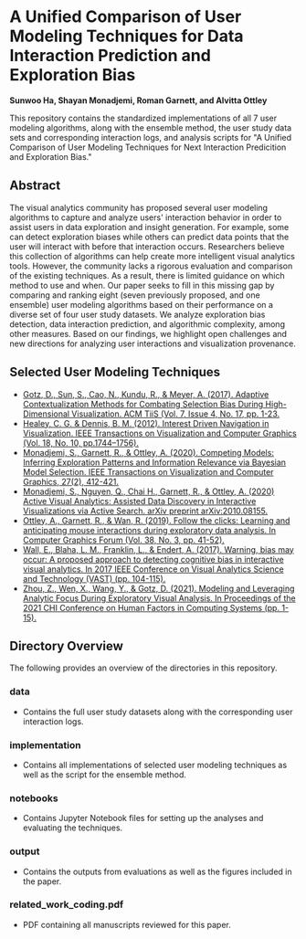 # A Unified Comparison of User Modeling Techniques for Data Interaction Prediction and Exploration Bias
<b>Sunwoo Ha, Shayan Monadjemi, Roman Garnett, and Alvitta Ottley</b>

This repository contains the standardized implementations of all 7 user modeling algorithms, along with the ensemble method, the user study data sets and corresponding interaction logs, and analysis scripts for "A Unified Comparison of User Modeling Techniques for Next Interaction Predicition and Exploration Bias."

## Abstract
The visual analytics community has proposed several user modeling algorithms to capture and analyze users' interaction behavior in order to assist users in data exploration and insight generation. For example, some can detect exploration biases while others can predict data points that the user will interact with before that interaction occurs. Researchers believe this collection of algorithms can help create more intelligent visual analytics tools. However, the community lacks a rigorous evaluation and comparison of the existing techniques. As a result, there is limited guidance on which method to use and when. Our paper seeks to fill in this missing gap by comparing and ranking eight (seven previously proposed, and one ensemble) user modeling algorithms based on their performance on a diverse set of four user study datasets. We analyze exploration bias detection, data interaction prediction, and algorithmic complexity, among other measures. Based on our findings, we highlight open challenges and new directions for analyzing user interactions and visualization provenance.

## Selected User Modeling Techniques 
- [Gotz, D., Sun, S., Cao, N., Kundu, R., & Meyer, A. (2017). Adaptive Contextualization Methods for Combating Selection Bias During High-Dimensional Visualization. ACM TiiS (Vol. 7, Issue 4, No. 17, pp. 1-23.](https://vaclab.unc.edu/publication/tiis_2017_gotz/tiis_2017_gotz.pdf)
- [Healey, C. G. & Dennis, B. M. (2012). Interest Driven Navigation in Visualization. IEEE Transactions on Visualization and Computer Graphics (Vol. 18, No. 10, pp.1744–1756).](https://www.csc2.ncsu.edu/faculty/healey/download/tvcg.12b.pdf)
- [Monadjemi, S., Garnett, R., & Ottley, A. (2020). Competing Models: Inferring Exploration Patterns and Information Relevance via Bayesian Model Selection. IEEE Transactions on Visualization and Computer Graphics, 27(2), 412-421.](http://visualdata.wustl.edu/files/CompetingModels.pdf)
- [Monadjemi, S., Nguyen, Q., Chai H., Garnett, R., & Ottley, A. (2020) Active Visual Analytics: Assisted Data Discovery in Interactive Visualizations via Active Search. arXiv preprint arXiv:2010.08155.](https://arxiv.org/pdf/2010.08155.pdf)
- [Ottley, A., Garnett, R., & Wan, R. (2019). Follow the clicks: Learning and anticipating mouse interactions during exploratory data analysis. In Computer Graphics Forum (Vol. 38, No. 3, pp. 41-52).](http://visualdata.wustl.edu/files/predicting-clicks.pdf)
- [Wall, E., Blaha, L. M., Franklin, L., & Endert, A. (2017). Warning, bias may occur: A proposed approach to detecting cognitive bias in interactive visual analytics. In 2017 IEEE Conference on Visual Analytics Science and Technology (VAST) (pp. 104-115).](https://emilywall.github.io/media/papers/BiasVAST17.pdf)
- [Zhou, Z., Wen, X., Wang, Y., & Gotz, D. (2021). Modeling and Leveraging Analytic Focus During Exploratory Visual Analysis. In Proceedings of the 2021 CHI Conference on Human Factors in Computing Systems (pp. 1-15).](https://vaclab.unc.edu/publication/chi_2021_zhou/chi_2021_zhou.pdf)

## Directory Overview
The following provides an overview of the directories in this repository.

### data
- Contains the full user study datasets along with the corresponding user interaction logs.
### implementation 
- Contains all implementations of selected user modeling techniques as well as the script for the ensemble method.
### notebooks
- Contains Jupyter Notebook files for setting up the analyses and evaluating the techniques.
### output
- Contains the outputs from evaluations as well as the figures included in the paper.
### related_work_coding.pdf
- PDF containing all manuscripts reviewed for this paper.
